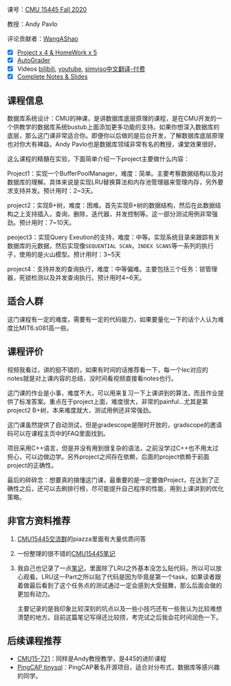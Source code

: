 课号：[CMU 15445 Fall 2020](https://15445.courses.cs.cmu.edu/fall2020/) 

教授：Andy Pavlo 

评论贡献者：[WangAShao](https://github.com/WangAShao)

- [X] [Project x 4 & HomeWork x 5](https://15445.courses.cs.cmu.edu/fall2020/assignments.html)
- [X] [AutoGrader](https://www.gradescope.com/courses/195440) 
- [X] Videos [bilibili](https://www.bilibili.com/video/BV1q741127SQ), [youtube](https://www.youtube.com/watch?v=oeYBdghaIjc), [simviso中文翻译-付费](https://www.simtoco.com/#/albums?id=1000013)
- [X] [Complete Notes & Slides](https://15445.courses.cs.cmu.edu/fall2020/schedule.html#)

## 课程信息

数据库系统设计：CMU的神课，是讲数据库底层原理的课程，是在CMU开发的一个供教学的数据库系统bustub上面添加更多功能的支持。如果你想深入数据库的底层，那么这门课非常适合你。即便你以后做的是后台开发，了解数据库底层原理也对你大有裨益。Andy Pavlo也是数据库领域非常有名的教授，课堂效果很好。

这么课程的精髓在实验，下面简单介绍一下project主要做什么内容：

Project1：实现一个BufferPoolManager，难度：简单。主要考察数据结构以及对数据库的理解。具体来说是实现LRU替换算法和内存池管理器来管理内存，另外要求支持并发。预计用时：2~3天。

project2：实现B+树，难度：困难。首先实现B+树的数据结构，然后在此数据结构之上支持插入，查询，删除，迭代器，并发控制等。这一部分测试用例非常强劲。预计用时：7~10天。

peoject3：实现Query Exeution的支持，难度：中等。实现系统目录来跟踪有关数据库的元数据，然后实现像`SEQUENTIAL SCAN`，`INDEX SCANS`等一系列的执行子，使用的是火山模型。预计用时：3~5天

project4：支持并发的查询执行，难度：中等偏难。主要包括三个任务：锁管理器，死锁检测以及并发查询执行。预计用时4~6天。

## 适合人群

这门课程有一定的难度，需要有一定的代码能力，如果要量化一下的话个人认为难度比MIT6.s081高一些。

## 课程评价

视频我看过，讲的挺不错的，如果有时间的话推荐看一下，每一个lec对应的notes就是对上课内容的总结，没时间看视频直接看notes也行。

这门课的作业是小事，难度不大，可以用来复习一下上课讲到的算法，而且作业提供了标准答案。重点在于project上面，难度很大，非常的painful...尤其是第project2 B+树，本来难度就大，测试用例还非常强劲。

这门课虽然提供了自动测试，但是gradescope是限时开放的，gradscope的邀请码可以在课程主页中的FAQ里面找到。

项目采用C++语言，但是并没有用到很复杂的语法，之前没学过C++也不用太过担心，可以边做边学。另外project之间存在依赖，后面的project依赖于前面project的正确性。

最后的碎碎念：想要真的搞懂这门课，最重要的是一定要做Project，在达到了正确性之后，还可以去刷排行榜，尽可能提升自己程序的性能，用到上课讲到的优化策略。

## 非官方资料推荐

1. [CMU15445交流群](https://zhuanlan.zhihu.com/p/366484273)的piazza里面有大量优质问答

2. 一份整理的很不错的[CMU15445笔记](https://zhenghe.gitbook.io/open-courses/cmu-15-445-645-database-systems/relational-data-model)

3. 我自己也记录了一点[笔记](https://www.zhihu.com/column/c_1389608400238546945)，里面除了LRU之外基本没怎么贴代码，所以可以放心观看。LRU这一Part之所以贴了代码是因为毕竟是第一个task，如果读者跟着做最后看到了这个任务点的测试通过一定会感到大受鼓舞，那么后面会做的更加有动力。

   主要记录的是我印象比较深刻的坑点以及一些小技巧还有一些我认为比较难想清楚的地方。目前这篇笔记写得还比较捞，考完试之后我会花时间润色一下。

## 后续课程推荐

- [CMU15-721](https://15721.courses.cs.cmu.edu/spring2020/)：同样是Andy教授教学，是445的进阶课程
- [PingCAP tinysql](https://university.pingcap.com/talent-plan/implement-a-mini-distributed-relational-database)：PingCAP著名开源项目，适合对分布式，数据库等感兴趣的同学。